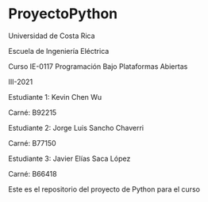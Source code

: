 # ProyectoPython
Universidad de Costa Rica

Escuela de Ingeniería Eléctrica

Curso IE-0117 Programación Bajo Plataformas Abiertas

III-2021

Estudiante 1: Kevin Chen Wu

Carné: B92215

Estudiante 2: Jorge Luis Sancho Chaverri

Carné: B77150

Estudiante 3: Javier Elías Saca López

Carné: B66418
 
Este es el repositorio del proyecto de Python para el curso

